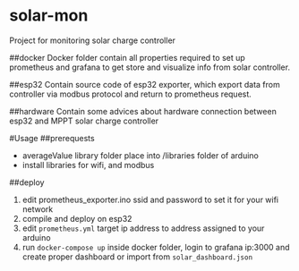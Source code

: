 # solar-mon
Project for monitoring solar charge controller

##docker
Docker folder contain all properties required to set up prometheus and grafana to get store and visualize info from solar controller.

##esp32
Contain source code of esp32 exporter, which export data from controller via modbus protocol and return to prometheus request.

##hardware
Contain some advices about hardware connection between esp32 and MPPT solar charge controller

#Usage
##prerequests
- averageValue library folder place into /libraries folder of arduino
- install libraries for wifi, and modbus

##deploy
1. edit prometheus_exporter.ino  ssid and password to set it for your wifi network
2. compile and deploy on esp32
3. edit `prometheus.yml` target ip address to address assigned to your arduino
4. run `docker-compose up` inside docker folder, login to grafana ip:3000 and create proper dashboard or import from `solar_dashboard.json`